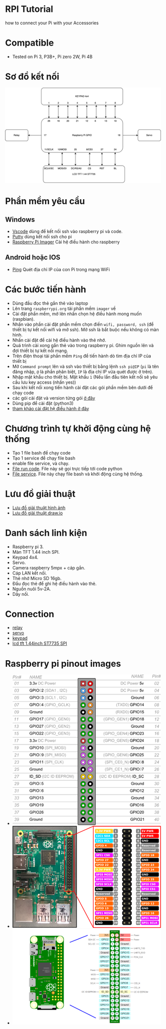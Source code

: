# RPI Tutorial
how to connect your Pi with your Accessories

# Compatible 

- Tested on Pi 3, P3B+, Pi zero 2W, Pi 4B

# Sơ đồ kết nối

![](./images/main.drawio.png)

# Phần mềm yêu cầu
 ## Windows
 - [Vscode](https://code.visualstudio.com/) dùng để kết nối ssh vào raspberry pi và code.
 - [Putty](https://www.chiark.greenend.org.uk/~sgtatham/putty/latest.html) dùng kết nối ssh cho pi
 - [Raspberry Pi Imager](https://www.raspberrypi.com/software/) Cài hệ điều hành cho raspberry
 
 ## Android hoặc IOS
 - [Ping]() Quét địa chỉ IP của con Pi trong mạng WiFi

# Các bước tiến hành

- Dùng đầu đọc thẻ gắn thẻ vào laptop
- Lên trang `raspberrypi.org` tải phần mềm `imager` về
- Cài đặt phần mềm, mở lên nhấn chọn hệ điều hành mong muốn (raspbian).
- Nhấn vào phần cài đặt phần mềm chọn điền `wifi, password, ssh` (để thiết bị tự kết nối wifi và mở ssh). Mở ssh là bắt buộc nếu không có màn hình.
- Nhấn cài đặt để cài hệ điều hành vào thẻ nhớ.
- Quá trình cài xong gắn thẻ vào trong raspberry pi. Ghim nguồn lên và đợi thiết bị tự kết nối mạng.
- Trên điện thoại tải phần mềm `Ping` để tiến hành dò tìm địa chỉ IP của thiết bị
- Mở `Command prompt` lên và ssh vào thiết bị bằng lệnh `ssh pi@IP` (`pi` là tên đăng nhập, `@` là phần phân biệt, `IP` là địa chỉ IP vừa quét được ở trên).
- Nhập mật khẩu cho thiết bị. Mật khẩu `1` (Nếu lần đầu tiên kết nối sẽ yêu cầu lưu key access (nhấn yes))
- Sau khi kết nối xong tiến hành cài đặt các gói phần mềm bên dưới để chạy code
- các gói cài đặt và version từng gói [ở đây](./piplist.txt)
- Dùng pip để cài đặt (python3)
- [tham khảo cài đặt hệ điều hành ở đây](https://projects.raspberrypi.org/en/projects/raspberry-pi-setting-up/0)

# Chương trình tự khởi động cùng hệ thống

- Tạo 1 file bash để chạy code
- Tạo 1 service để chạy file bash
- enable file service, và chạy.
- [File run code](./code/run_fast.sh). File này sẽ gọi trực tiếp tới code python
- [File service](./code/facerec.service). File này chạy file bash và khởi động cùng hệ thống.

# Lưu đồ giải thuật

- [Lưu đồ giải thuật hình ảnh](./flowchart.md)
- [Lưu đồ giải thuật draw.io](./flowchart/main.drawio)

# Danh sách linh kiện

- Raspberry pi 3.
- Màn TFT 1.44 inch SPI.
- Keypad 4x4.
- Servo.
- Camera raspberry 5mpx + cáp gắn.
- Cáp LAN kết nối.
- Thẻ nhớ Micro SD 16gb.
- Đầu đọc thẻ để ghi hệ điều hành vào thẻ.
- Nguồn nuôi 5v-2A.
- Dây nối.

# Connection

- [relay](./relay.md)
- [servo](./servo.md)
- [keypad](./keypad.md)
- [lcd tft 1.44inch ST7735 SPI](./tft_1.44_ST7735_SPI.md)

# Raspberry pi pinout images

- ![](./images/RasPiB-GPIO_lightbox.png)
- ![](./images/rpi234_pinout.png)
- ![](./images/rpi_zero_pin.png)
